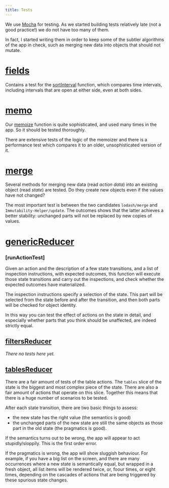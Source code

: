 ```yaml
---
title: Tests
---
```


We use [Mocha](https://mochajs.org) for testing.
As we started building tests relatively late (not a good practice!) we do not have too many
of them.

In fact, I started writing them in order to keep some of the subtler algorithms
of the app in check, such as merging new data into objects that should not mutate.

[fields]({{site.testBase}}/fields.js)
=============================================================================================
Contains a test for the [sortInterval](Lib#sorttimeinterval) function, which
compares time intervals, including intervals that are open at either side, even at both sides.

[memo]({{site.testBase}}/memo.js)
=============================================================================================
Our [memoize](Lib#memoize) function is quite sophisticated, and used many times in the app.
So it should be tested thoroughly.

There are extensive tests of the logic of the memoizer and there is a performance test which
compares it to an older, unsophisticated version of it.

[merge]({{site.testBase}}/merge.js)
=============================================================================================
Several methods for merging new data (read *action data*)
into an existing object (read *state*) are tested.
Do they create new objects even if the values have not changed?

The most important test is between the two candidates `lodash/merge` and `Immutability-Helper/update`.
The outcomes shows that the latter achieves a better stability: unchanged parts will not be replaced
by new copies of values.

[genericReducer]({{site.testBase}}/genericReducer.js)
=============================================================================================

### [runActionTest]

Given an action and the description of a few state transitions,
and a list of inspection instructions,
with expected outcomes,
this function will execute those state transitions and carry out the inspections, and check
whether the expected outcomes have materialized.

The inspection instructions specify a selection of the state.
This part will be selected from the state before and after the transition,
and then both parts will be checked for object identity.

In this way you can test the effect of actions on the state in detail, and especially
whether parts that you think should be unaffected, are indeed strictly equal. 

[filtersReducer]({{site.testBase}}/reduce/filtersReducer.js)
-----------------------------------------------------------------------------------------

*There no tests here yet.*

[tablesReducer]({{site.testBase}}/reduce/tablesReducer.js)
-----------------------------------------------------------------------------------------

There are a fair amount of tests of the table actions.
The `tables` slice of the state is the biggest and most complex piece of the state.
There are also a fair amount of actions that operate on this slice.
Together this means that there is a huge number of scenarios to be tested.

After each state transition, there are two basic things to assess:

* the new state has the right value (the semantics is good)
* the unchanged parts of the new state are still the same objects as those part in the old state
  (the pragmatics is good).

If the semantics turns out to be wrong, the app will appear to act stupidly/sloppily.
This is the first order error.

If the pragmatics is wrong, the app will show sluggish behaviour.
For example, if you have a big list on the screen, and there are many occurrences where a new state
is semantically equal, but wrapped in a fresh object, all list items will be rendered twice,
or, foour times, or eight times, depending on the cascades of actions that are being triggered by these
spurious state changes.

